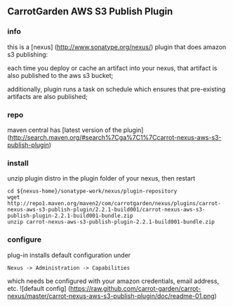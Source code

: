 <!--

    Copyright (C) 2010-2012 Andrei Pozolotin <Andrei.Pozolotin@gmail.com>

    All rights reserved. Licensed under the OSI BSD License.

    http://www.opensource.org/licenses/bsd-license.php

-->
## CarrotGarden AWS S3 Publish Plugin

### info

this is a 
[nexus]
(http://www.sonatype.org/nexus/)
plugin that does amazon s3 publishing:

each time you deploy or cache an artifact into your nexus,
that artifact is also published to the aws s3 bucket;

additionally, plugin runs a task on schedule
which ensures that pre-existing artifacts are also published; 

### repo

maven central has
[latest version of the plugin]
(http://search.maven.org/#search%7Cga%7C1%7Ccarrot-nexus-aws-s3-publish-plugin)

### install

unzip plugin distro in the plugin folder of your nexus, then restart
``` 
cd ${nexus-home}/sonatype-work/nexus/plugin-repository
wget http://repo1.maven.org/maven2/com/carrotgarden/nexus/plugins/carrot-nexus-aws-s3-publish-plugin/2.2.1-build001/carrot-nexus-aws-s3-publish-plugin-2.2.1-build001-bundle.zip
unzip carrot-nexus-aws-s3-publish-plugin-2.2.1-build001-bundle.zip
```

### configure

plug-in installs default configuration under
```
Nexus -> Administration -> Capabilities
``` 
which needs be configured with your amazon credentials, email address, etc.
![default config]
(https://raw.github.com/carrot-garden/carrot-nexus/master/carrot-nexus-aws-s3-publish-plugin/doc/readme-01.png)
